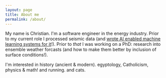 ```yaml
---
layout: page
title: About me
permalink: /about/
---
```


<p>My name is Christian.  I'm a software engineer in the energy industry. Prior to my current role I processed seismic data (and <a href="https://library.seg.org/doi/10.1190/segam2021-3583063.1">wrote AI enabled machine learning systems for it</a>!).  Prior to <em>that</em> I was working on a PhD: research into ensemble weather forcasts (and how to make them better by inclusion of surface conditions!).

I'm interested in history (ancient & modern). egyptology, Catholicism, physics & math!  and running.  and cats.
</p>
